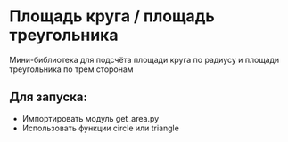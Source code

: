 # Площадь круга / площадь треугольника
Мини-библиотека для подсчёта площади круга по радиусу и площади треугольника по трем сторонам

## Для запуска:
 - Импортировать модуль get_area.py
 - Использовать функции circle или triangle
